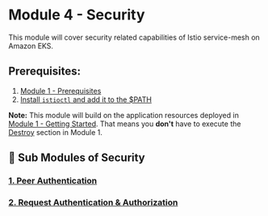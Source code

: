 # Module 4 - Security

This module will cover security related capabilities of Istio service-mesh on Amazon EKS.

## Prerequisites:

  1. [Module 1 - Prerequisites](/modules/01-getting-started/README.md#prerequisites)
  2. [Install `istioctl` and add it to the $PATH](https://istio.io/latest/docs/ops/diagnostic-tools/istioctl/#install-hahahugoshortcode860s2hbhb)

**Note:** This module will build on the application resources deployed in 
[Module 1 - Getting Started](/modules/01-getting-started/README.md#module-1---getting-started). That means you **don't** have to execute the [Destroy](/modules/01-getting-started/README.md#destroy) section in Module 1.


## 🧱 Sub Modules of Security

### [1. Peer Authentication](/modules/04-security/peer-authentication/README.md)
### [2. Request Authentication & Authorization](/modules/04-security/request-authn-authz/README.md)